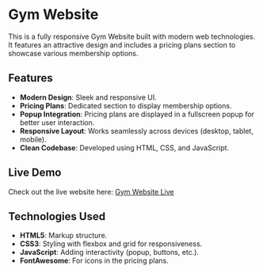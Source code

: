 
# Gym Website

This is a fully responsive Gym Website built with modern web technologies. It features an attractive design and includes a pricing plans section to showcase various membership options. 

## Features

- **Modern Design**: Sleek and responsive UI.
- **Pricing Plans**: Dedicated section to display membership options.
- **Popup Integration**: Pricing plans are displayed in a fullscreen popup for better user interaction.
- **Responsive Layout**: Works seamlessly across devices (desktop, tablet, mobile).
- **Clean Codebase**: Developed using HTML, CSS, and JavaScript.

## Live Demo

Check out the live website here: [Gym Website Live](https://your-live-link.com)

## Technologies Used

- **HTML5**: Markup structure.
- **CSS3**: Styling with flexbox and grid for responsiveness.
- **JavaScript**: Adding interactivity (popup, buttons, etc.).
- **FontAwesome**: For icons in the pricing plans.

